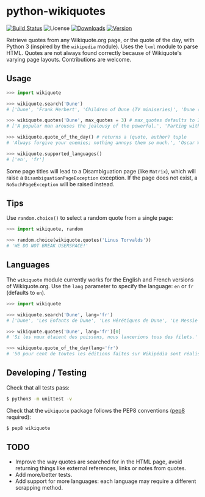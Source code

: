 # python-wikiquotes
[![Build Status](https://travis-ci.org/federicotdn/python-wikiquotes.svg?branch=travis)](https://travis-ci.org/federicotdn/python-wikiquotes)
![License](http://img.shields.io/pypi/l/wikiquote.svg?style=flat)
[![Downloads](http://img.shields.io/pypi/dm/wikiquote.svg?style=flat)](https://pypi.python.org/pypi/wikiquote)
[![Version](http://img.shields.io/pypi/v/wikiquote.svg?style=flat)](https://pypi.python.org/pypi/wikiquote)

Retrieve quotes from any Wikiquote.org page, or the quote of the day, with Python 3 (inspired by the `wikipedia` module).  Uses the `lxml` module to parse HTML.  Quotes are not always found correctly because of Wikiquote's varying page layouts.  Contributions are welcome.

## Usage
```python
>>> import wikiquote

>>> wikiquote.search('Dune')
# ['Dune', 'Frank Herbert', 'Children of Dune (TV miniseries)', 'Dune (film)', 'Dune (TV miniseries)']

>>> wikiquote.quotes('Dune', max_quotes = 3) # max_quotes defaults to 20
# ['A popular man arouses the jealousy of the powerful.', 'Parting with friends is a sadness. A place is only a place.', 'Hope clouds observation.']

>>> wikiquote.quote_of_the_day() # returns a (quote, author) tuple
# 'Always forgive your enemies; nothing annoys them so much.', 'Oscar Wilde'

>>> wikiquote.supported_languages()
# ['en', 'fr']

```

Some page titles will lead to a Disambiguation page (like `Matrix`), which will raise a `DisambiguationPageException` exception.  If the page does not exist, a `NoSuchPageException` will be raised instead.

## Tips
Use `random.choice()` to select a random quote from a single page:
```python
>>> import wikiquote, random

>>> random.choice(wikiquote.quotes('Linus Torvalds'))
# 'WE DO NOT BREAK USERSPACE!'
```

## Languages
The `wikiquote` module currently works for the English and French versions of Wikiquote.org.  Use the `lang` parameter to specify the language: `en` or `fr` (defaults to `en`).
```python
>>> import wikiquote

>>> wikiquote.search('Dune', lang='fr')
# ['Dune', 'Les Enfants de Dune', 'Les Hérétiques de Dune', 'Le Messie de Dune']

>>> wikiquote.quotes('Dune', lang='fr')[0]
# 'Si les vœux étaient des poissons, nous lancerions tous des filets.'

>>> wikiquote.quote_of_the_day(lang='fr')
# '50 pour cent de toutes les éditions faites sur Wikipédia sont réalisées par seulement 0,7% des utilisateurs', 'Jimmy Wales'
```

## Developing / Testing
Check that all tests pass:
```bash
$ python3 -m unittest -v
```
Check that the `wikiquote` package follows the PEP8 conventions ([pep8](https://github.com/jcrocholl/pep8) required):
```bash
$ pep8 wikiquote
```

## TODO
- Improve the way quotes are searched for in the HTML page, avoid returning things like external references, links or notes from quotes.
- Add more/better tests.
- Add support for more languages: each language may require a different scrapping method.
